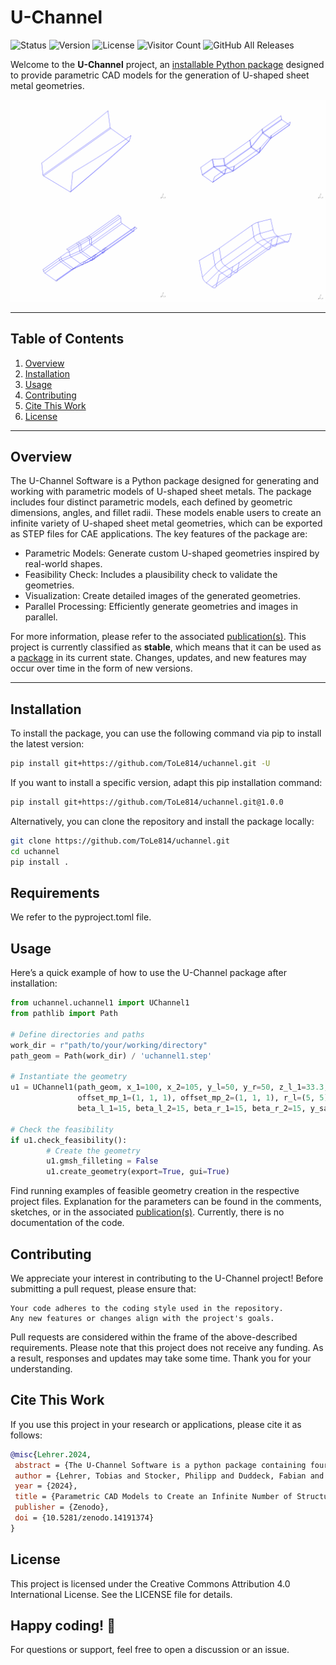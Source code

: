 # U-Channel

![Status](https://img.shields.io/badge/status-stable-green) ![Version](https://img.shields.io/badge/version-1.0.0-blue) ![License](https://img.shields.io/github/license/ToLe814/uchannel) ![Visitor Count](https://visitor-badge.laobi.icu/badge?page_id=ToLe814.uchannel) ![GitHub All Releases](https://img.shields.io/github/downloads/ToLe814/uchannel/total?color=blue&style=flat-square&cacheSeconds=30)


Welcome to the **U-Channel** project, an [installable Python package](#installation) designed to provide parametric CAD models for the generation of U-shaped sheet metal geometries.

<p align="center">
<img src="/uchannel.gif" width="550"/>
</p>

---

## Table of Contents

1. [Overview](#overview)  
2. [Installation](#installation)  
3. [Usage](#usage)  
4. [Contributing](#contributing)  
5. [Cite This Work](#cite-this-work)  
6. [License](#license)  

---

## Overview

The U-Channel Software is a Python package designed for generating and working with parametric models of U-shaped sheet metals. The package includes four distinct parametric models, each defined by geometric dimensions, angles, and fillet radii. These models enable users to create an infinite variety of U-shaped sheet metal geometries, which can be exported as STEP files for CAE applications.
The key features of the package are:

- Parametric Models: Generate custom U-shaped geometries inspired by real-world shapes.
- Feasibility Check: Includes a plausibility check to validate the geometries.
- Visualization: Create detailed images of the generated geometries.
- Parallel Processing: Efficiently generate geometries and images in parallel.

For more information, please refer to the associated [publication(s)](#cite-this-work). This project is currently classified as **stable**, which means that it can be used as a [package](#installation) in its current state. Changes, updates, and new features may occur over time in the form of new versions.

---


## Installation

To install the package, you can use the following command via pip to install the latest version:

```bash
pip install git+https://github.com/ToLe814/uchannel.git -U
```

If you want to install a specific version, adapt this pip installation command:
```bash
pip install git+https://github.com/ToLe814/uchannel.git@1.0.0
```

Alternatively, you can clone the repository and install the package locally:
```bash
git clone https://github.com/ToLe814/uchannel.git
cd uchannel
pip install .
```


## Requirements
We refer to the pyproject.toml file.	
	

## Usage
Here’s a quick example of how to use the U-Channel package after installation:
```python
from uchannel.uchannel1 import UChannel1
from pathlib import Path

# Define directories and paths
work_dir = r"path/to/your/working/directory"
path_geom = Path(work_dir) / 'uchannel1.step'

# Instantiate the geometry
u1 = UChannel1(path_geom, x_1=100, x_2=105, y_l=50, y_r=50, z_l_1=33.3, z_l_2=33.3, z_r_1=33.3, z_r_2=33.3,
               offset_mp_1=(1, 1, 1), offset_mp_2=(1, 1, 1), r_l=(5, 5), r_r=(5, 5),
               beta_l_1=15, beta_l_2=15, beta_r_1=15, beta_r_2=15, y_sa=50, sa=True)

# Check the feasibility
if u1.check_feasibility():
        # Create the geometry
        u1.gmsh_filleting = False
        u1.create_geometry(export=True, gui=True)
```
Find running examples of feasible geometry creation in the respective project files. Explanation for the parameters can be found in the comments, sketches, or in the associated [publication(s)](#cite-this-work). Currently, there is no documentation of the code.


## Contributing

We appreciate your interest in contributing to the U-Channel project! Before submitting a pull request, please ensure that:

    Your code adheres to the coding style used in the repository.
    Any new features or changes align with the project's goals.

Pull requests are considered within the frame of the above-described requirements. Please note that this project does not receive any funding. As a result, responses and updates may take some time. Thank you for your understanding.


## Cite This Work

If you use this project in your research or applications, please cite it as follows:

```bib
@misc{Lehrer.2024,
 abstract = {The U-Channel Software is a python package containing four parametric models of U-shaped Sheet metals. The parameters refer to geometric dimensions, angles, fillet radii. Using the models, one can generate an infinite number of U-shaped sheet metal geometries, e.g. as STEP files. The parametric models are inspired by real-world shapes. A feasibility check is provided to ensure plausiblity of the shapes. Further features of the code are creating images of the geometries and generating geometries and images in parallel. For more details, refer to the repository and associated publications.},
 author = {Lehrer, Tobias and Stocker, Philipp and Duddeck, Fabian and Wagner, Marcus},
 year = {2024},
 title = {Parametric CAD Models to Create an Infinite Number of Structural U-Shaped Sheet Metal Geometries},
 publisher = {Zenodo},
 doi = {10.5281/zenodo.14191374}
}
```
 
## License
This project is licensed under the Creative Commons Attribution 4.0 International License. See the LICENSE file for details.


## Happy coding! 🚀
For questions or support, feel free to open a discussion or an issue.